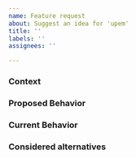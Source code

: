 ```yaml
---
name: Feature request
about: Suggest an idea for 'upem'
title: ''
labels: ''
assignees: ''

---
```


<!--- Provide a general summary of the issue in the Title above -->

### Context
<!--- How does this issue affected you? What are you trying to accomplish? -->
<!--- Providing context helps us better understand the issue - which makes for better solutions  -->

### Proposed Behavior
<!--- Tell us how you think it should work -->

### Current Behavior
<!--- Explain the difference from current behavior (if any) -->

### Considered alternatives
<!--- If you tried alternatives, let us know! -->

